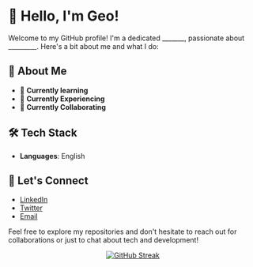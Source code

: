 # 👋 Hello, I'm Geo!

Welcome to my GitHub profile! I'm a dedicated _______, passionate about _________. Here's a bit about me and what I do:

## 🚀 About Me
- 🌱 **Currently learning**
- 💼 **Currently Experiencing**
- 🤝 **Currently Collaborating**

## 🛠️ Tech Stack
- **Languages**: English

## 🔗 Let's Connect
- [LinkedIn](#)
- [Twitter](#)
- [Email](mailto:#)

Feel free to explore my repositories and don't hesitate to reach out for collaborations or just to chat about tech and development!


<div align="center">
  <a href="https://git.io/streak-stats">
    <img src="https://streak-stats.demolab.com/?user=ardiente-ken&theme=radical" alt="GitHub Streak">
  </a>
</div>
